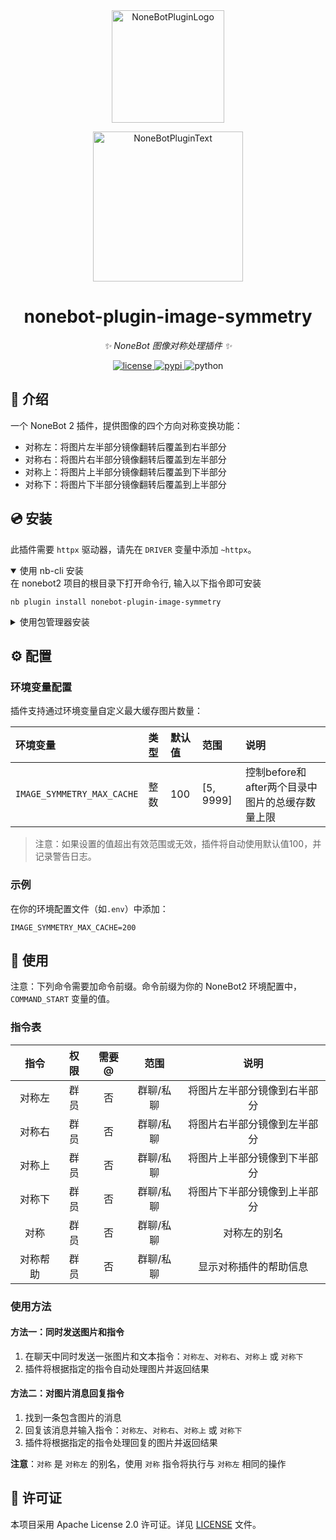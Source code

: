 <div align="center">
  <a href="https://v2.nonebot.dev/store"><img src="https://raw.githubusercontent.com/A-kirami/nonebot-plugin-template/refs/heads/resources/nbp_logo.png" width="180" height="180" alt="NoneBotPluginLogo"></a>
  <br>
  <p><img src="https://raw.githubusercontent.com/A-kirami/nonebot-plugin-template/refs/heads/resources/NoneBotPlugin.svg" width="240" alt="NoneBotPluginText"></p>
</div>

<div align="center">

# nonebot-plugin-image-symmetry

_✨ NoneBot 图像对称处理插件 ✨_


<a href="./LICENSE">
    <img src="https://img.shields.io/github/license/GT-610/nonebot-plugin-image-symmetry.svg" alt="license">
</a>
<a href="https://pypi.python.org/pypi/nonebot-plugin-image-symmetry">
    <img src="https://img.shields.io/pypi/v/nonebot-plugin-image-symmetry.svg" alt="pypi">
</a>
<img src="https://img.shields.io/badge/python-3.9+-blue.svg" alt="python">

</div>

## 📖 介绍

一个 NoneBot 2 插件，提供图像的四个方向对称变换功能：
- 对称左：将图片左半部分镜像翻转后覆盖到右半部分
- 对称右：将图片右半部分镜像翻转后覆盖到左半部分
- 对称上：将图片上半部分镜像翻转后覆盖到下半部分
- 对称下：将图片下半部分镜像翻转后覆盖到上半部分

## 💿 安装

此插件需要 `httpx` 驱动器，请先在 `DRIVER` 变量中添加 `~httpx`。

<details open>
<summary>使用 nb-cli 安装</summary>
在 nonebot2 项目的根目录下打开命令行, 输入以下指令即可安装

    nb plugin install nonebot-plugin-image-symmetry

</details>

<details>
<summary>使用包管理器安装</summary>
在 nonebot2 项目的插件目录下, 打开命令行, 根据你使用的包管理器, 输入相应的安装命令

<details>
<summary>pip</summary>

    pip install nonebot-plugin-image-symmetry
</details>
<details>
<summary>pdm</summary>

    pdm add nonebot-plugin-image-symmetry
</details>
<details>
<summary>poetry</summary>

    poetry add nonebot-plugin-image-symmetry
</details>
<details>
<summary>conda</summary>

    conda install -c conda-forge nonebot-plugin-image-symmetry
</details>

打开 nonebot2 项目根目录下的 `pyproject.toml` 文件, 在 `[tool.nonebot]` 部分追加写入

    plugins = ["nonebot_plugin_image_symmetry"]

</details>

## ⚙️ 配置

### 环境变量配置

插件支持通过环境变量自定义最大缓存图片数量：

| 环境变量 | 类型 | 默认值 | 范围 | 说明 |
| :------- | :--- | :----- | :--- | :--- |
| `IMAGE_SYMMETRY_MAX_CACHE` | 整数 | 100 | [5, 9999] | 控制before和after两个目录中图片的总缓存数量上限 |

> 注意：如果设置的值超出有效范围或无效，插件将自动使用默认值100，并记录警告日志。

### 示例

在你的环境配置文件（如`.env`）中添加：
```
IMAGE_SYMMETRY_MAX_CACHE=200
```

## 🎉 使用
注意：下列命令需要加命令前缀。命令前缀为你的 NoneBot2 环境配置中， `COMMAND_START` 变量的值。

### 指令表
| 指令 | 权限 | 需要@ | 范围 | 说明 |
|:-----:|:----:|:----:|:----:|:----:|
| 对称左 | 群员 | 否 | 群聊/私聊 | 将图片左半部分镜像到右半部分 |
| 对称右 | 群员 | 否 | 群聊/私聊 | 将图片右半部分镜像到左半部分 |
| 对称上 | 群员 | 否 | 群聊/私聊 | 将图片上半部分镜像到下半部分 |
| 对称下 | 群员 | 否 | 群聊/私聊 | 将图片下半部分镜像到上半部分 |
| 对称 | 群员 | 否 | 群聊/私聊 | 对称左的别名 |
| 对称帮助 | 群员 | 否 | 群聊/私聊 | 显示对称插件的帮助信息 |

### 使用方法
#### 方法一：同时发送图片和指令
1. 在聊天中同时发送一张图片和文本指令：`对称左`、`对称右`、`对称上` 或 `对称下`
2. 插件将根据指定的指令自动处理图片并返回结果

#### 方法二：对图片消息回复指令
1. 找到一条包含图片的消息
2. 回复该消息并输入指令：`对称左`、`对称右`、`对称上` 或 `对称下`
3. 插件将根据指定的指令处理回复的图片并返回结果

**注意**：`对称` 是 `对称左` 的别名，使用 `对称` 指令将执行与 `对称左` 相同的操作

## 📝 许可证

本项目采用 Apache License 2.0 许可证。详见 [LICENSE](LICENSE) 文件。
